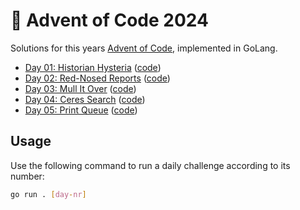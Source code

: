 # 🎄 Advent of Code 2024

Solutions for this years [Advent of Code](https://adventofcode.com/2024), implemented in GoLang.

- [Day 01: Historian Hysteria](https://adventofcode.com/2024/day/1) ([code](https://github.com/ruegerj/aoc-2024/blob/main/day01/day01.go))
- [Day 02: Red-Nosed Reports](https://adventofcode.com/2024/day/2) ([code](https://github.com/ruegerj/aoc-2024/blob/main/day02/day02.go))
- [Day 03: Mull It Over](https://adventofcode.com/2024/day/3) ([code](https://github.com/ruegerj/aoc-2024/blob/main/day03/day03.go))
- [Day 04: Ceres Search](https://adventofcode.com/2024/day/4) ([code](https://github.com/ruegerj/aoc-2024/blob/main/day04/day04.go))
- [Day 05: Print Queue](https://adventofcode.com/2024/day/5) ([code](https://github.com/ruegerj/aoc-2024/blob/main/day05/day05.go))

## Usage

Use the following command to run a daily challenge according to its number:

```bash
go run . [day-nr]
```
